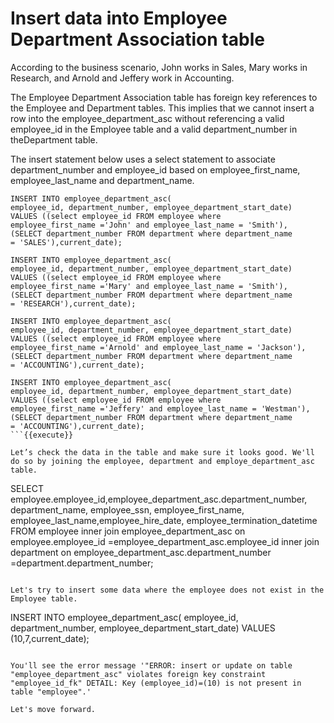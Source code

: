 # Insert data into Employee Department Association table

According to the business scenario, John works in Sales, Mary works in Research, and Arnold and Jeffery work in Accounting.

The Employee Department Association table has foreign key references to the Employee and Department tables. This implies that we cannot insert a row into the employee_department_asc without referencing a valid employee_id in the Employee table and a valid department_number in theDepartment table.

The insert statement below uses a select statement to associate department_number and employee_id based on employee_first_name, employee_last_name and department_name.

```
INSERT INTO employee_department_asc(
employee_id, department_number, employee_department_start_date)
VALUES ((select employee_id FROM employee where
employee_first_name ='John' and employee_last_name = 'Smith'),
(SELECT department_number FROM department where department_name
= 'SALES'),current_date);

INSERT INTO employee_department_asc(
employee_id, department_number, employee_department_start_date)
VALUES ((select employee_id FROM employee where
employee_first_name ='Mary' and employee_last_name = 'Smith'),
(SELECT department_number FROM department where department_name
= 'RESEARCH'),current_date);

INSERT INTO employee_department_asc(
employee_id, department_number, employee_department_start_date)
VALUES ((select employee_id FROM employee where
employee_first_name ='Arnold' and employee_last_name = 'Jackson'),
(SELECT department_number FROM department where department_name
= 'ACCOUNTING'),current_date);

INSERT INTO employee_department_asc(
employee_id, department_number, employee_department_start_date)
VALUES ((select employee_id FROM employee where
employee_first_name ='Jeffery' and employee_last_name = 'Westman'),
(SELECT department_number FROM department where department_name
= 'ACCOUNTING'),current_date);
```{{execute}}

Let’s check the data in the table and make sure it looks good. We'll do so by joining the employee, department and employe_department_asc table.

```
SELECT employee.employee_id,employee_department_asc.department_number, department_name,
employee_ssn, employee_first_name, employee_last_name,employee_hire_date, employee_termination_datetime
FROM employee inner join employee_department_asc on
employee.employee_id =employee_department_asc.employee_id
inner join department on employee_department_asc.department_number =department.department_number;
```{{execute}}

Let's try to insert some data where the employee does not exist in the Employee table.

```
INSERT INTO employee_department_asc( employee_id, department_number, employee_department_start_date) 
VALUES (10,7,current_date);
```{{execute}}

You'll see the error message '"ERROR: insert or update on table "employee_department_asc" violates foreign key constraint "employee_id_fk" DETAIL: Key (employee_id)=(10) is not present in table "employee".'

Let's move forward.
